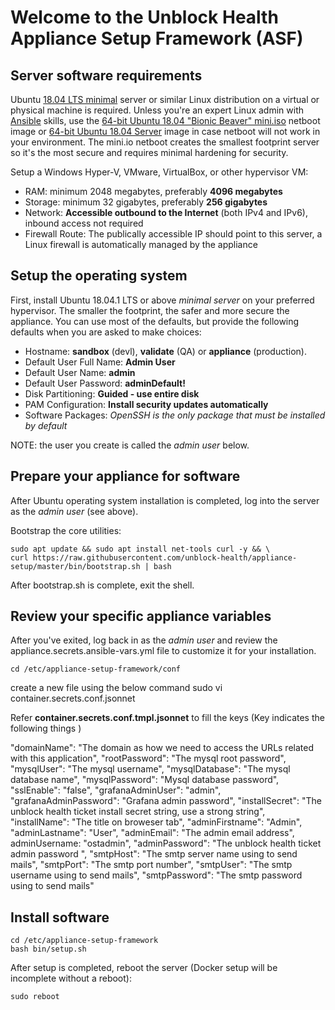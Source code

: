 # Welcome to the Unblock Health Appliance Setup Framework (ASF)

## Server software requirements

Ubuntu [18.04 LTS minimal](https://help.ubuntu.com/community/Installation/MinimalCD) server or similar Linux distribution on a virtual or physical machine is required. Unless you're an expert Linux admin with [Ansible](https://www.ansible.com/) skills, use the [64-bit Ubuntu 18.04 "Bionic Beaver" mini.iso](http://archive.ubuntu.com/ubuntu/dists/bionic/main/installer-amd64/current/images/netboot/mini.iso) netboot image or [64-bit Ubuntu 18.04 Server](https://www.ubuntu.com/download/server) image in case netboot will not work in your environment. The mini.io netboot creates the smallest footprint server so it's the most secure and requires minimal hardening for security.

Setup a Windows Hyper-V, VMware, VirtualBox, or other hypervisor VM:

* RAM: minimum 2048  megabytes, preferably **4096 megabytes**
* Storage: minimum 32 gigabytes, preferably **256 gigabytes**
* Network: **Accessible outbound to the Internet** (both IPv4 and IPv6), inbound access not required
* Firewall Route: The publically accessible IP should point to this server, a Linux firewall is automatically managed by the appliance

## Setup the operating system

First, install Ubuntu 18.04.1 LTS or above *minimal server* on your preferred hypervisor. The smaller the footprint, the safer and more secure the appliance. You can use most of the defaults, but provide the following defaults when you are asked to make choices:

* Hostname: **sandbox** (devl), **validate** (QA) or **appliance** (production).
* Default User Full Name: **Admin User**
* Default User Name: **admin**
* Default User Password: **adminDefault!**
* Disk Partitioning: **Guided - use entire disk**
* PAM Configuration: **Install security updates automatically**
* Software Packages: *OpenSSH is the only package that must be installed by default*

NOTE: the user you create is called the *admin user* below. 

## Prepare your appliance for software

After Ubuntu operating system installation is completed, log into the server as the *admin user* (see above).

Bootstrap the core utilities:

    sudo apt update && sudo apt install net-tools curl -y && \
    curl https://raw.githubusercontent.com/unblock-health/appliance-setup/master/bin/bootstrap.sh | bash

After bootstrap.sh is complete, exit the shell.

## Review your specific appliance variables

After you've exited, log back in as the *admin user* and review the appliance.secrets.ansible-vars.yml file to customize it for your installation. 

    cd /etc/appliance-setup-framework/conf
create a new file using the below command
    sudo vi container.secrets.conf.jsonnet

Refer **container.secrets.conf.tmpl.jsonnet** to fill the keys (Key indicates the following things )

  "domainName": "The domain as how we need to access the URLs related with this application",
  "rootPassword": "The mysql root password",
  "mysqlUser": "The mysql username",
  "mysqlDatabase": "The mysql database name",
  "mysqlPassword": "Mysql database password",
  "sslEnable": "false",
  "grafanaAdminUser": "admin",
  "grafanaAdminPassword": "Grafana admin password",
  "installSecret": "The unblock health ticket install secret string, use a strong string",
  "installName": "The title on broweser tab",
  "adminFirstname": "Admin",
  "adminLastname": "User",
  "adminEmail": "The admin email address",
  adminUsername: "ostadmin",
  "adminPassword": "The unblock health ticket admin password ",
  "smtpHost": "The smtp server name using to send mails",
  "smtpPort": "The smtp port number",
  "smtpUser": "The smtp username using to send mails",
  "smtpPassword": "The smtp password using to send mails"
 

## Install software

    cd /etc/appliance-setup-framework
    bash bin/setup.sh

After setup is completed, reboot the server (Docker setup will be incomplete without a reboot):

    sudo reboot

